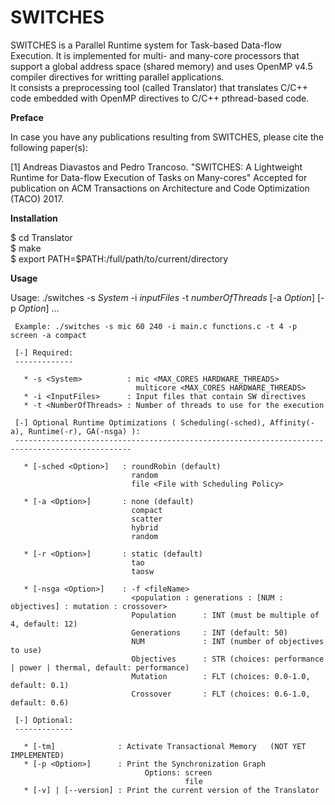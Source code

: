 # SWITCHES
SWITCHES is a Parallel Runtime system for Task-based Data-flow Execution. It is implemented for multi- and many-core processors that support a global address space (shared memory) and uses OpenMP v4.5 compiler directives for writting parallel applications.  
It consists a preprocessing tool (called Translator) that translates C/C++ code embedded with OpenMP directives to C/C++ pthread-based code.


__Preface__

In case you have any publications resulting from SWITCHES, please cite the following paper(s):

[1] Andreas Diavastos and Pedro Trancoso. "SWITCHES: A Lightweight Runtime for Data-flow Execution of Tasks on Many-cores" Accepted for publication on ACM Transactions on Architecture and Code Optimization (TACO) 2017.



__Installation__

$ cd Translator  
$ make  
$ export PATH=$PATH:/full/path/to/current/directory  
 

__Usage__

Usage:  ./switches -s _System_ -i _inputFiles_ -t _numberOfThreads_ [-a _Option_] [-p _Option_] ...

     Example: ./switches -s mic 60 240 -i main.c functions.c -t 4 -p screen -a compact

	 [-] Required:
	 -------------

	   * -s <System>          : mic <MAX_CORES HARDWARE_THREADS> 
	                            multicore <MAX_CORES HARDWARE_THREADS> 
	   * -i <InputFiles>      : Input files that contain SW directives
	   * -t <NumberOfThreads> : Number of threads to use for the execution

	 [-] Optional Runtime Optimizations ( Scheduling(-sched), Affinity(-a), Runtime(-r), GA(-nsga) ):
	 ------------------------------------------------------------------------------------------------

	   * [-sched <Option>]   : roundRobin (default)
	                           random 
	                           file <File with Scheduling Policy>

	   * [-a <Option>]       : none (default)
	                           compact 
	                           scatter 
	                           hybrid 
	                           random 

	   * [-r <Option>]       : static (default)
	                           tao 
	                           taosw 

	   * [-nsga <Option>]    : -f <fileName>
	                           <population : generations : [NUM : objectives] : mutation : crossover> 
	                           Population      : INT (must be multiple of 4, default: 12)
	                           Generations     : INT (default: 50)
	                           NUM             : INT (number of objectives to use)
	                           Objectives      : STR (choices: performance | power | thermal, default: performance)
	                           Mutation        : FLT (choices: 0.0-1.0, default: 0.1)
	                           Crossover       : FLT (choices: 0.6-1.0, default: 0.6)

	 [-] Optional:
	 -------------

	   * [-tm]              : Activate Transactional Memory   (NOT YET IMPLEMENTED)
	   * [-p <Option>]      : Print the Synchronization Graph
	                              Options: screen
	                                       file
	   * [-v] | [--version] : Print the current version of the Translator
